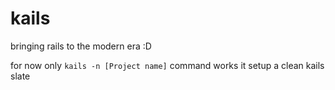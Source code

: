 # kails
bringing rails to the modern era :D

for now only ```kails -n [Project name]``` command works
it setup a clean kails slate